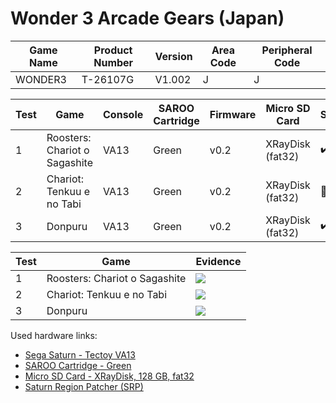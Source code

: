# Wonder 3 Arcade Gears (Japan)

| Game Name | Product Number | Version | Area Code | Peripheral Code |
| --------- | -------------- | ------- | --------- | --------------- |
| WONDER3   | T-26107G       | V1.002  | J         | J               |

| Test | Game                          | Console | SAROO Cartridge | Firmware | Micro SD Card    | Status             | Time Played |
| ---- | ----------------------------- | ------- | --------------- | -------- | ---------------- | ------------------ | ----------- |
| 1    | Roosters: Chariot o Sagashite | VA13    | Green           | v0.2     | XRayDisk (fat32) | :heavy_check_mark: | 21 minutes  |
| 2    | Chariot: Tenkuu e no Tabi     | VA13    | Green           | v0.2     | XRayDisk (fat32) | :100:              | 36 minutes  |
| 3    | Donpuru                       | VA13    | Green           | v0.2     | XRayDisk (fat32) | :heavy_check_mark: | 28 minutes  |

| Test | Game                          | Evidence                                                                                         |
| ---- | ----------------------------- | ------------------------------------------------------------------------------------------------ |
| 1    | Roosters: Chariot o Sagashite | [![](https://img.youtube.com/vi/KU_dPLNOLcg/0.jpg)](https://www.youtube.com/watch?v=KU_dPLNOLcg) |
| 2    | Chariot: Tenkuu e no Tabi     | [![](https://img.youtube.com/vi/B7yzwj5TS4M/0.jpg)](https://www.youtube.com/watch?v=B7yzwj5TS4M) |
| 3    | Donpuru                       | [![](https://img.youtube.com/vi/SCap_qJz15g/0.jpg)](https://www.youtube.com/watch?v=SCap_qJz15g) |

Used hardware links:

- [Sega Saturn - Tectoy VA13](../../../../Info/Consoles/VA13/README.md)
- [SAROO Cartridge - Green](../../../../Info/Cartridges/RetroGameParadiseStore/1.32F/README.md)
- [Micro SD Card - XRayDisk, 128 GB, fat32](../../../../Info/SdCards/XRayDisk/128GB/fat32/README.md)
- [Saturn Region Patcher (SRP)](https://segaxtreme.net/resources/saturn-region-patcher.81/download)
